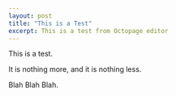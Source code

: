 ```yaml
---
layout: post
title: "This is a Test"
excerpt: This is a test from Octopage editor
---
```


This is a test. 

It is nothing more, and it is nothing less. 

Blah Blah Blah. 